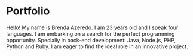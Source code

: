 <h1>Portfolio</h1>
Hello! My name is Brenda Azeredo. I am 23 years old and I speak four languages. I am embarking on a search for the perfect programming opportunity. Specially in back-end development: Java, Node.js, PHP, Python and Ruby. I am eager to find the ideal role in an innovative project.
